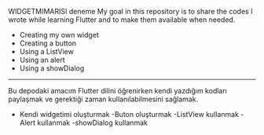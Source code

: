 WIDGETMIMARISI
deneme
My goal in this repository is to share the codes I wrote while learning Flutter and to make them available when needed.
- Creating my own widget
- Creating a button
- Using a ListView
- Using an alert
- Using a showDialog
- -----------------------
Bu depodaki amacım Flutter dilini öğrenirken kendi yazdığım kodları paylaşmak ve gerektiği zaman kullanılabilmesini sağlamak.
- Kendi widgetimi oluşturmak 
-Buton oluşturmak 
-ListView kullanmak 
-Alert kullanmak
-showDialog kullanmak

